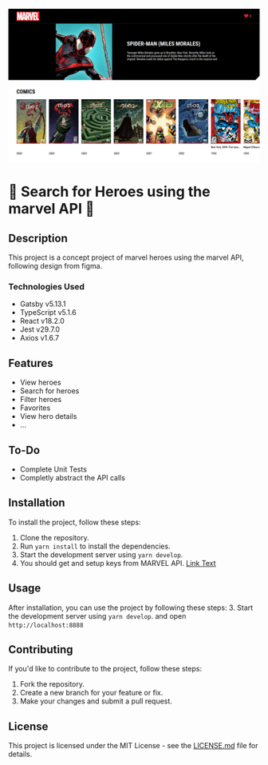 ![Marverl Heroes Concept Project](./static/Pasted%20image.png)

# 🚀 Search for Heroes using the marvel API 🚀

## Description
This project is a concept project of marvel heroes using the marvel API, following design from figma.

### Technologies Used
- Gatsby v5.13.1
- TypeScript v5.1.6
- React v18.2.0
- Jest v29.7.0
- Axios v1.6.7

## Features
- View heroes
- Search for heroes
- Filter heroes
- Favorites
- View hero details
- ...

## To-Do
- Complete Unit Tests
- Completly abstract the API calls

## Installation
To install the project, follow these steps:
1. Clone the repository.
2. Run `yarn install` to install the dependencies.
3. Start the development server using `yarn develop`.
4. You should get and setup keys from MARVEL API. [Link Text](https://developer.marvel.com/account)

## Usage
After installation, you can use the project by following these steps:
3. Start the development server using `yarn develop`. and open `http://localhost:8888`

## Contributing
If you'd like to contribute to the project, follow these steps:
1. Fork the repository.
2. Create a new branch for your feature or fix.
3. Make your changes and submit a pull request.

## License
This project is licensed under the MIT License - see the [LICENSE.md](LICENSE.md) file for details.
